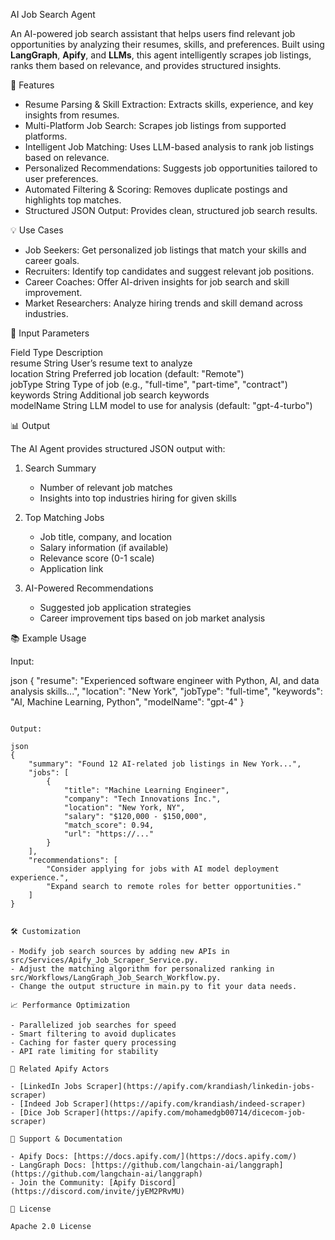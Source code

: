 AI Job Search Agent

An AI-powered job search assistant that helps users find relevant job opportunities by analyzing their resumes, skills, and preferences. Built using **LangGraph**, **Apify**, and **LLMs**, this agent intelligently scrapes job listings, ranks them based on relevance, and provides structured insights.

🚀 Features

- Resume Parsing & Skill Extraction: Extracts skills, experience, and key insights from resumes.
- Multi-Platform Job Search: Scrapes job listings from supported platforms.
- Intelligent Job Matching: Uses LLM-based analysis to rank job listings based on relevance.
- Personalized Recommendations: Suggests job opportunities tailored to user preferences.
- Automated Filtering & Scoring: Removes duplicate postings and highlights top matches.
- Structured JSON Output: Provides clean, structured job search results.

💡 Use Cases

- Job Seekers: Get personalized job listings that match your skills and career goals.
- Recruiters: Identify top candidates and suggest relevant job positions.
- Career Coaches: Offer AI-driven insights for job search and skill improvement.
- Market Researchers: Analyze hiring trends and skill demand across industries.

🔧 Input Parameters

 Field       Type      Description                                              
 resume      String   User’s resume text to analyze                            
 location    String   Preferred job location (default: "Remote")              
 jobType     String   Type of job (e.g., "full-time", "part-time", "contract") 
 keywords    String   Additional job search keywords                           
 modelName   String   LLM model to use for analysis (default: "gpt-4-turbo")         

📊 Output

The AI Agent provides structured JSON output with:

1. Search Summary

   - Number of relevant job matches
   - Insights into top industries hiring for given skills

2. Top Matching Jobs

   - Job title, company, and location
   - Salary information (if available)
   - Relevance score (0-1 scale)
   - Application link

3. AI-Powered Recommendations

   - Suggested job application strategies
   - Career improvement tips based on job market analysis

📚 Example Usage

Input:

json
{
    "resume": "Experienced software engineer with Python, AI, and data analysis skills...",
    "location": "New York",
    "jobType": "full-time",
    "keywords": "AI, Machine Learning, Python",
    "modelName": "gpt-4"
}
```

Output:

json
{
    "summary": "Found 12 AI-related job listings in New York...",
    "jobs": [
        {
            "title": "Machine Learning Engineer",
            "company": "Tech Innovations Inc.",
            "location": "New York, NY",
            "salary": "$120,000 - $150,000",
            "match_score": 0.94,
            "url": "https://..."
        }
    ],
    "recommendations": [
        "Consider applying for jobs with AI model deployment experience.",
        "Expand search to remote roles for better opportunities."
    ]
}


🛠️ Customization

- Modify job search sources by adding new APIs in src/Services/Apify_Job_Scraper_Service.py.
- Adjust the matching algorithm for personalized ranking in src/Workflows/LangGraph_Job_Search_Workflow.py.
- Change the output structure in main.py to fit your data needs.

📈 Performance Optimization

- Parallelized job searches for speed
- Smart filtering to avoid duplicates
- Caching for faster query processing
- API rate limiting for stability

🔗 Related Apify Actors

- [LinkedIn Jobs Scraper](https://apify.com/krandiash/linkedin-jobs-scraper)
- [Indeed Job Scraper](https://apify.com/krandiash/indeed-scraper)
- [Dice Job Scraper](https://apify.com/mohamedgb00714/dicecom-job-scraper)

💬 Support & Documentation

- Apify Docs: [https://docs.apify.com/](https://docs.apify.com/)
- LangGraph Docs: [https://github.com/langchain-ai/langgraph](https://github.com/langchain-ai/langgraph)
- Join the Community: [Apify Discord](https://discord.com/invite/jyEM2PRvMU)

📝 License

Apache 2.0 License
